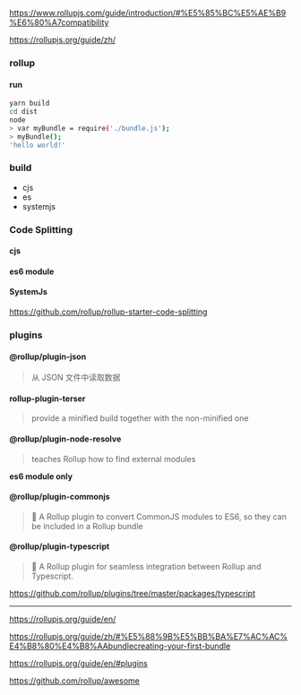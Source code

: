 https://www.rollupjs.com/guide/introduction/#%E5%85%BC%E5%AE%B9%E6%80%A7compatibility

https://rollupjs.org/guide/zh/

### rollup

#### run

```bash
yarn build
cd dist
node
> var myBundle = require('./bundle.js');
> myBundle();
'hello world!'
```

### build

- cjs
- es
- systemjs

### Code Splitting

#### cjs

#### es6 module

#### SystemJs

https://github.com/rollup/rollup-starter-code-splitting

### plugins

#### @rollup/plugin-json

> 从 JSON 文件中读取数据

#### rollup-plugin-terser

> provide a minified build together with the non-minified one

#### @rollup/plugin-node-resolve

> teaches Rollup how to find external modules

**es6 module only**

#### @rollup/plugin-commonjs

> 🍣 A Rollup plugin to convert CommonJS modules to ES6, so they can be included in a Rollup bundle

#### @rollup/plugin-typescript

> 🍣 A Rollup plugin for seamless integration between Rollup and Typescript.

https://github.com/rollup/plugins/tree/master/packages/typescript

---

https://rollupjs.org/guide/en/

https://rollupjs.org/guide/zh/#%E5%88%9B%E5%BB%BA%E7%AC%AC%E4%B8%80%E4%B8%AAbundlecreating-your-first-bundle

https://rollupjs.org/guide/en/#plugins

https://github.com/rollup/awesome
